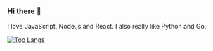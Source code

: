 ### Hi there 👋

I love JavaScript, Node.js and React. I also really like Python and Go.

[![Top Langs](https://github-readme-stats.vercel.app/api/top-langs/?username=szymslo&hide=jupyter%20notebook&langs_count=10&theme=radical&layout=compact)](https://github.com/anuraghazra/github-readme-stats)

